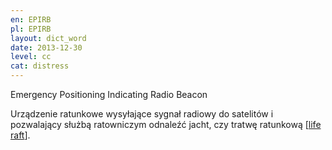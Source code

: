 ```yaml
---
en: EPIRB
pl: EPIRB
layout: dict_word
date: 2013-12-30
level: cc
cat: distress
---
```


Emergency Positioning Indicating Radio Beacon  

Urządzenie ratunkowe wysyłające sygnał radiowy do satelitów i pozwalający służbą ratowniczym odnaleźć jacht, 
czy tratwę ratunkową [[life raft](/dict/life-raft.html)]. 